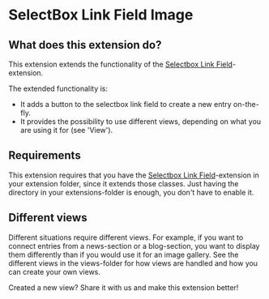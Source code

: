 # SelectBox Link Field Image

## What does this extension do?

This extension extends the functionality of the
[Selectbox Link Field](https://github.com/symphonycms/selectbox_link_field)-extension.

The extended functionality is:

 - It adds a button to the selectbox link field to create a new entry on-the-fly.
 - It provides the possibility to use different views, depending on what you are using it for (see 'View').

## Requirements

This extension requires that you have the
[Selectbox Link Field](https://github.com/symphonycms/selectbox_link_field)-extension in your extension folder,
since it extends those classes. Just having the directory in your extensions-folder is enough, you don't have to
enable it.

## Different views

Different situations require different views. For example, if you want to connect entries from a news-section or a
blog-section, you want to display them differently than if you would use it for an image gallery. See the different
views in the views-folder for how views are handled and how you can create your own views.

Created a new view? Share it with us and make this extension better!